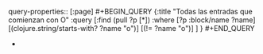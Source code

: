 query-properties:: [:page]
#+BEGIN_QUERY
{:title "Todas las entradas que comienzan con O"
 :query [:find (pull ?p [*])
         :where 
         [?p :block/name ?name]
	 [(clojure.string/starts-with? ?name "o")]
     [(!= ?name "o")]
	 ]
}
#+END_QUERY

-